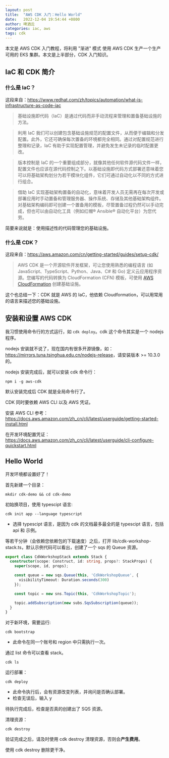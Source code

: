 ```yaml
---
layout: post
title:  "AWS CDK 入门：Hello World"
date:   2022-12-04 19:54:44 +0800
author: 啤酒云
categories: iac, aws
tags: cdk
---
```


本文是 AWS CDK 入门教程，将利用 "渐进" 模式 使用 AWS CDK 生产一个生产可用的 EKS 集群。本文是上半部分，CDK 入门知识。

## IaC 和 CDK 简介

### 什么是 IaC？

这段来自：<https://www.redhat.com/zh/topics/automation/what-is-infrastructure-as-code-iac>

> 基础设施即代码（IaC）是通过代码而非手动流程来管理和置备基础设施的方法。

> 利用 IaC 我们可以创建包含基础设施规范的配置文件，从而便于编辑和分发配置。此外，它还可确保每次置备的环境都完全相同。通过对配置规范进行整理和记录，IaC 有助于实现配置管理，并避免发生未记录的临时配置更改。

> 版本控制是 IaC 的一个重要组成部分，就像其他任何软件源代码文件一样，配置文件也应该在源代码控制之下。以基础设施即代码方式部署还意味着您可以将基础架构划分为若干模块化组件，它们可通过自动化以不同的方式进行组合。

> 借助 IaC 实现基础架构置备的自动化，意味着开发人员无需再在每次开发或部署应用时手动置备和管理服务器、操作系统、存储及其他基础架构组件。对基础架构编码即可创建一个置备用的模板，尽管置备过程仍然可以手动完成，但也可以由自动化工具（例如红帽® Ansible® 自动化平台）为您代劳。

简要来说就是：使用描述性的代码管理您的基础设施。

### 什么是 CDK？

这段来自：<https://aws.amazon.com/cn/getting-started/guides/setup-cdk/>

> AWS CDK 是一个开源软件开发框架，可让您使用熟悉的编程语言 (如 JavaScript、TypeScript、Python、Java、C# 和 Go) 定义云应用程序资源。您编写的代码转换为 CloudFormation (CFN) 模板，可使用 [AWS CloudFormation](https://aws.amazon.com/cn/cloudformation/) 创建基础设施。

这个也总结一下：CDK 就是 AWS 的 IaC，他依赖 Cloudformation，可以用常用的语言来描述您的基础设施。

## 安装和设置 AWS CDK

我习惯使用命令行的方式运行，如 `cdk deploy`。cdk 这个命令其实是一个 nodejs 程序。

nodejs 安装就不说了，现在国内有很多开源镜像，如：<https://mirrors.tuna.tsinghua.edu.cn/nodejs-release>，请安装版本 >= 10.3.0 的。

nodejs 安装完成后，就可以安装 cdk 命令行：

```shell
npm i -g aws-cdk
```

默认安装完成后 CDK 就是全局命令行了。

CDK 同时要依赖 AWS CLI 以及 AWS 凭证。

安装 AWS CLI 参考：<https://docs.aws.amazon.com/zh_cn/cli/latest/userguide/getting-started-install.html>

在开发环境配置凭证：<https://docs.aws.amazon.com/zh_cn/cli/latest/userguide/cli-configure-quickstart.html>

## Hello World

开发环境都设置好了！

首先新建一个目录：

```shell
mkdir cdk-demo && cd cdk-demo
```

初始换项目，使用 typescipt 语言:

```shell
cdk init app --language typescript
```

- 选择 typescipt 语言，是因为 cdk 的文档最多最全的是 typescipt 语言，包括 api 和 示例。

等若干分钟（会依赖您依赖包的下载速度）之后，打开 lib/cdk-workshop-stack.ts，默认示例代码可以看出，创建了一个 sqs 的 Queue 资源。

```ts
export class CdkWorkshopStack extends Stack {
  constructor(scope: Construct, id: string, props?: StackProps) {
    super(scope, id, props);

    const queue = new sqs.Queue(this, 'CdkWorkshopQueue', {
      visibilityTimeout: Duration.seconds(300)
    });

    const topic = new sns.Topic(this, 'CdkWorkshopTopic');

    topic.addSubscription(new subs.SqsSubscription(queue));
  }
}
```

对于新环境，需要运行:

```shell
cdk bootstrap
```

- 此命令在同一个账号和 region 中只需执行一次。

通过 list 命令可以查看 stack。

```shell
cdk ls
```

运行部署：

```shell
cdk deploy
```

- 此命令执行后，会有资源改变列表，并询问是否确认部署。
- 检查无误后，输入 y

待执行完成后，检查是否真的创建出了 SQS 资源。

清理资源：

```shell
cdk destroy
```

验证完成之后，请及时使用 cdk destroy 清理资源，否则会**产生费用**。

使用 cdk destroy 删除更干净。
